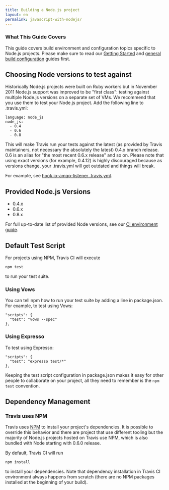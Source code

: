 ```yaml
---
title: Building a Node.js project
layout: en
permalink: javascript-with-nodejs/
---
```


### What This Guide Covers

This guide covers build environment and configuration topics specific to Node.js projects. Please make sure to read our [Getting Started](/docs/user/getting-started/) and [general build configuration](/docs/user/build-configuration/) guides first.

## Choosing Node versions to test against

Historically Node.js projects were built on Ruby workers but in November 2011 Node.js support was improved to be "first class": testing against multiple Node.js versions on a separate set of VMs. We recommend that you use them to test your Node.js project. Add the following line to .travis.yml:

    language: node_js
    node_js:
      - 0.4
      - 0.6
      - 0.8

This will make Travis run your tests against the latest (as provided by Travis maintainers, not necessary the absolutely the latest) 0.4.x branch release. 0.6 is an alias for "the most recent 0.6.x release" and so on. Please note that using exact versions (for example, 0.4.12) is highly discouraged because as versions change, your .travis.yml will get outdated and things will break.

For example, see [hook.io-amqp-listener .travis.yml](https://github.com/scottyapp/hook.io-amqp-listener/blob/master/.travis.yml).

## Provided Node.js Versions

 * 0.4.x
 * 0.6.x
 * 0.8.x

For full up-to-date list of provided Node versions, see our [CI environment guide](/docs/user/ci-environment/).

## Default Test Script

For projects using NPM, Travis CI will execute

    npm test

to run your test suite.

### Using Vows

You can tell npm how to run your test suite by adding a line in package.json. For example, to test using Vows:

    "scripts": {
      "test": "vows --spec"
    },


### Using Expresso

To test using Expresso:

    "scripts": {
      "test": "expresso test/*"
    },

Keeping the test script configuration in package.json makes it easy for other people to collaborate on your project, all they need to remember is the `npm test` convention.

## Dependency Management

### Travis uses NPM

Travis uses [NPM](http://http://npmjs.org/) to install your project's dependencies. It is possible to override this behavior and there are project that use different tooling but the majority of Node.js projects hosted on Travis use NPM, which is also bundled with Node starting with 0.6.0 release.

By default, Travis CI will run

    npm install

to install your dependencies. Note that dependency installation in Travis CI environment always happens from scratch (there are no NPM packages installed at the beginning of your build).
